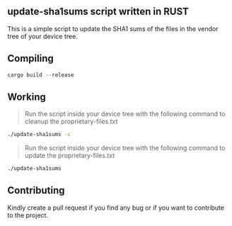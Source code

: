 ## update-sha1sums script written in RUST

This is a simple script to update the SHA1 sums of the files in the vendor tree of your device tree.

## Compiling

```rust
cargo build --release
```

## Working

> Run the script inside your device tree with the following command to cleanup the proprietary-files.txt

```bash
./update-sha1sums -c
```

> Run the script inside your device tree with the following command to update the proprietary-files.txt

```bash
./update-sha1sums
```

## Contributing

Kindly create a pull request if you find any bug or if you want to contribute to the project.
